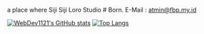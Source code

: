 a place where Siji Siji Loro Studio # Born.
E-Mail : atmin@fbp.my.id

[![WebDev1121's GitHub stats](https://github-readme-stats.vercel.app/api?username=webdev1121)](https://github.com/anuraghazra/github-readme-stats)
[![Top Langs](https://github-readme-stats.vercel.app/api/top-langs/?username=Webdev1121)](https://github.com/anuraghazra/github-readme-stats)

